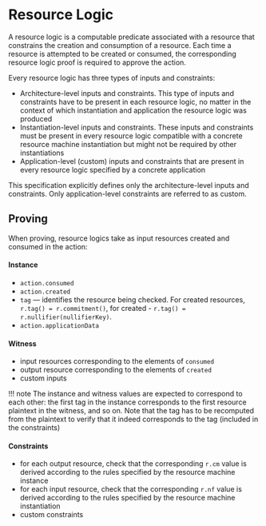 # Resource Logic

A resource logic is a computable predicate associated with a resource that constrains the creation and consumption of a resource. Each time a resource is attempted to be created or consumed, the corresponding resource logic proof is required to approve the action.

Every resource logic has three types of inputs and constraints:

- Architecture-level inputs and constraints. This type of inputs and constraints have to be present in each resource logic, no matter in the context of which instantiation and application the resource logic was produced
- Instantiation-level inputs and constraints. These inputs and constraints must be present in every resource logic compatible with a concrete resource machine instantiation but might not be required by other instantiations
- Application-level (custom) inputs and constraints that are present in every resource logic specified by a concrete application

This specification explicitly defines only the architecture-level inputs and constraints. Only application-level constraints are referred to as custom.

## Proving

When proving, resource logics take as input resources created and consumed in the action:

#### Instance 

- `action.consumed`
- `action.created`
- `tag` — identifies the resource being checked. For created resources, `r.tag() = r.commitment()`, for created - `r.tag() = r.nullifier(nullifierKey)`.
- `action.applicationData`

#### Witness

- input resources corresponding to the elements of `consumed`
- output resource corresponding to the elements of `created`
- custom inputs

!!! note
    The instance and witness values are expected to correspond to each other: the first tag in the instance corresponds to the first resource plaintext in the witness, and so on. Note that the tag has to be recomputed from the plaintext to verify that it indeed corresponds to the tag (included in the constraints)

#### Constraints

- for each output resource, check that the corresponding `r.cm` value is derived according to the rules specified by the resource machine instance
- for each input resource, check that the corresponding `r.nf` value is derived according to the rules specified by the resource machine instantiation
- custom constraints